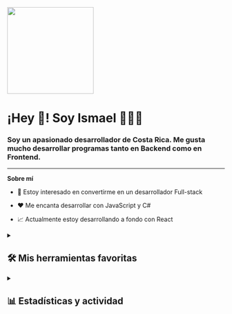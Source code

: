 <div id="header" aling="center">
  <img
    src="https://media3.giphy.com/media/v1.Y2lkPTc5MGI3NjExYTByYnprZHNmcmMwM2lxdTBxam5mMjM0bXhmcXpqMGgxMzdlcmMyZCZlcD12MV9pbnRlcm5hbF9naWZfYnlfaWQmY3Q9Zw/JqmupuTVZYaQX5s094/giphy.webp"
    width="200"
  />
  <h1 aling="center">¡Hey 👋! Soy Ismael 👨🏻‍💻</h1>
  <h3 aling="center">
    Soy un apasionado desarrollador de Costa Rica. Me gusta mucho desarrollar
    programas tanto en Backend como en Frontend.
  </h3>
</div>

--- 

**Sobre mí** 

- 👀 Estoy interesado en convertirme en un desarrollador Full-stack 

- ❤️ Me encanta desarrollar con JavaScript y C#

- 📈 Actualmente estoy desarrollando a fondo con React

<details>
  <summary><h2>🛠️ Mis herramientas favoritas</h2></summary>
  <h3>👨‍💻 Lenguajes de programación y marcado</h3>
  <p>
    <a href="https://github.com/search?q=user%3ADenverCoder1+language%3Acsharp"
      ><img
        alt="C#"
        src="https://custom-icon-badges.demolab.com/badge/C%23-68217A.svg?logo=cs2&logoColor=white"
    /></a>
    <a href="https://github.com/search?q=user%3ADenverCoder1+language%3Acss"
      ><img
        alt="CSS"
        src="https://img.shields.io/badge/CSS-1572B6.svg?logo=css3&logoColor=white"
    /></a>
    <a href="https://github.com/search?q=user%3ADenverCoder1+language%3Ahtml"
      ><img
        alt="HTML"
        src="https://img.shields.io/badge/HTML-E34F26.svg?logo=html5&logoColor=white"
    /></a>
    <a href="https://github.com/search?q=user%3ADenverCoder1+language%3Ajava"
      ><img
        alt="Java"
        src="https://custom-icon-badges.demolab.com/badge/Java-007396.svg?logo=java&logoColor=white"
    /></a>
    <a
      href="https://github.com/search?q=user%3ADenverCoder1+language%3Ajavascript"
      ><img
        alt="JavaScript"
        src="https://img.shields.io/badge/JavaScript-F7DF1E.svg?logo=javascript&logoColor=black"
    /></a>
    <a
      href="https://github.com/search?q=user%3ADenverCoder1+language%3Ajavascript"
      ><img
        alt="Node.js"
        src="https://img.shields.io/badge/Node.js-43853D.svg?logo=node.js&logoColor=white"
    /></a>
    <a href="https://github.com/search?q=user%3ADenverCoder1+language%3Aphp"
      ><img
        alt="PHP"
        src="https://img.shields.io/badge/PHP-777BB4.svg?logo=php&logoColor=white"
    /></a>
    <a href="https://github.com/search?q=user%3ADenverCoder1+language%3Apython"
      ><img
        alt="Python"
        src="https://img.shields.io/badge/Python-14354C.svg?logo=python&logoColor=white"
    /></a>
    <a href="https://github.com/search?q=user%3ADenverCoder1+language%3Asql"
      ><img
        alt="SQL"
        src="https://custom-icon-badges.demolab.com/badge/SQL-025E8C.svg?logo=database&logoColor=white"
    /></a>
  </p>

  <h3>🧰 Frameworks y librerías</h3>

  <p>
    <a href="#"
      ><img
        alt="Bootstrap"
        src="https://img.shields.io/badge/Bootstrap-7952B3.svg?logo=bootstrap&logoColor=white"
    /></a>
    <a href="#"
      ><img
        alt="React"
        src="https://img.shields.io/badge/React-20232a.svg?logo=react&logoColor=%2361DAFB"
    /></a>
    <a href="#"
      ><img
        alt="Angular"
        src="https://img.shields.io/badge/Angular-DD0031?logo=angular&logoColor=white"
    /></a>
    <a href="#"
      ><img
        alt="MUI"
        src="https://img.shields.io/badge/MUI-007FFF?logo=mui&logoColor=white"
    /></a>
    <a href="#"
      ><img
        alt="Angular Material"
        src="https://img.shields.io/badge/Angular_Material-FF4081?logo=angular&logoColor=white"
    /></a>
    <a href="#"
      ><img
        alt="ASP.NET Core"
        src="https://img.shields.io/badge/ASP.NET_Core-5C2D91?logo=dotnet&logoColor=white"
    /></a>
    <a href="#"
      ><img
        alt=".NET"
        src="https://img.shields.io/badge/.NET-512BD4?logo=dotnet&logoColor=white"
    /></a>
    <a href="#"
      ><img
        alt="Prisma"
        src="https://img.shields.io/badge/Prisma-2D3748?logo=prisma&logoColor=white"
    /></a>
    <a href="#"
      ><img
        alt="Blazor"
        src="https://img.shields.io/badge/Blazor-512BD4?logo=blazor&logoColor=white"
    /></a>
  </p>

  <h3>🗄️Bases de datos</h3>

  <p>
    <a href="#"
      ><img
        alt="MySQL"
        src="https://img.shields.io/badge/MySQL-00f.svg?logo=mysql&logoColor=white"
    /></a>
    <a href="#"
      ><img
        alt="SQL Server Management Studio"
        src="https://img.shields.io/badge/SQL_Server_Management_Studio-CC2927?logo=microsoft-sql-server&logoColor=white"
    /></a>
  </p>

  <h3>💻 Software y herramientas</h3>
  
  <p>
    <a href="#"
      ><img
        alt="Discord"
        src="https://img.shields.io/badge/-Discord-5865F2.svg?logo=discord&logoColor=white"
    /></a>
    <a href="#"
      ><img
        alt="Postman"
        src="https://img.shields.io/badge/Postman-FF6C37?logo=postman&logoColor=white"
    /></a>
    <a href="#"
      ><img
        alt="Stack Overflow"
        src="https://img.shields.io/badge/-Stack%20Overflow-FE7A16?logo=stack-overflow&logoColor=white"
    /></a>
    <a href="#"
      ><img
        alt="Visual Studio Code"
        src="https://img.shields.io/badge/Visual%20Studio%20Code-0078d7.svg?logo=visual-studio-code&logoColor=white"
    /></a>
    <a href="#"
      ><img
        alt="XAMPP"
        src="https://img.shields.io/badge/XAMPP-FB7A24?logo=xampp&logoColor=white"
    /></a>
    <a href="#"
      ><img
        alt="Visual Studio"
        src="https://img.shields.io/badge/Visual%20Studio-5C2D91.svg?logo=visual-studio&logoColor=white"
    /></a>
    <a href="#"
      ><img
        alt="NetBeans"
        src="https://img.shields.io/badge/NetBeans-1B6AC6.svg?logo=apache-netbeans-ide&logoColor=white"
    /></a>
    <a href="#"
      ><img
        alt="ChatGPT"
        src="https://img.shields.io/badge/ChatGPT-00A67E?logo=openai&logoColor=white"
    /></a>
  </p>
</details>

<details> 
  <summary><h2>📊 Estadísticas y actividad</h2></summary>
<!--- stats & Trophy (start) -->
<p align="center">
<!--- stats & Trophy (start) -->
<p align="center">
  <!--- stats (start) -->
<table align="center">
<tr border="none">
<td width="50%" align="center">
  
  <img  align="center"  src="https://github-readme-stats.vercel.app/api?username=IsmaQuesada&theme=dark&show_icons=true&count_private=true" />
  <br></br>
  <img  title="🔥 Get streak stats for your profile at git.io/streak-stats" alt="Mark streak" src="https://github-readme-streak-stats.herokuapp.com/?user=IsmaQuesada&theme=dark&hide_border=false" /> 
</td>

<td width="50%" align="center">

  <img  align="center"  src="https://github-readme-stats.anuraghazra1.vercel.app/api/top-langs/?username=IsmaQuesada&theme=dark&hide_border=false&no-bg=true&no-frame=true&langs_count=10"/>
  
  </td>
</tr>
</table>
<!--- stats (end) -->

![Top Langs](https://github-readme-stats.vercel.app/api/top-langs/?username=IsmaQuesada&hide_progress=true)

![Anurag's GitHub stats](https://github-readme-stats.vercel.app/api?username=anuraghazra&show_icons=true&theme=radical)

<!--- trophy (start) -->
<div align=center>
  <a href="https://github.com/ryo-ma/github-profile-trophy" title="Go to Source">
      <img align="center" width=84% src="https://github-profile-trophy.vercel.app/?username=IsmaQuesada&theme=radical&row=1&column=7&margin-h=15&margin-w=5&no-bg=true" alt="TROPHY" />
    </a>
</div>
<!--- trophy (start) -->


</p>        
<!--- stats (end) -->
</details>
<!---
IsmaQuesada/IsmaQuesada is a ✨ special ✨ repository because its `README.md` (this file) appears on your GitHub profile.
You can click the Preview link to take a look at your changes.
--->
